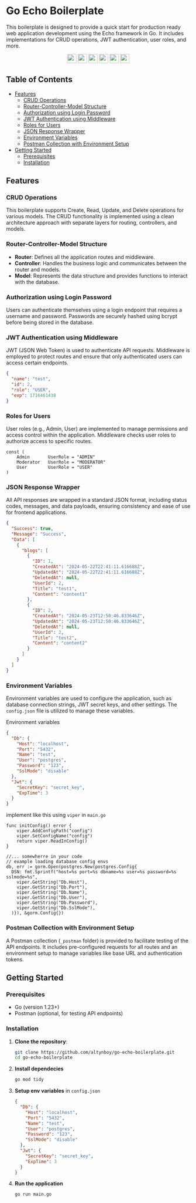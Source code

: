 # Go Echo Boilerplate

This boilerplate is designed to provide a quick start for production ready web application development using the Echo framework in Go. It includes implementations for CRUD operations, JWT authentication, user roles, and more.

<p align="center">
    <img src="https://img.shields.io/badge/golang-v1.24-lightblue" height="25"/>
    <img src="https://img.shields.io/badge/echo-v4.13-blue" height="25"/>
    <img src="https://img.shields.io/badge/gorm-v1.25-green" height="25"/>
    <img src="https://img.shields.io/badge/echo--jwt-v1.25-blue" height="25"/>
    <img src="https://img.shields.io/badge/conf-viper-%66bc67" height="25"/>
    <img src="https://img.shields.io/badge/db-postgres-%23336791" height="25"/>
</p>

## Table of Contents

- [Features](#features)
  - [CRUD Operations](#crud-operations)
  - [Router-Controller-Model Structure](#router-controller-model-structure)
  - [Authorization using Login Password](#authorization-using-login-password)
  - [JWT Authentication using Middleware](#jwt-authentication-using-middleware)
  - [Roles for Users](#roles-for-users)
  - [JSON Response Wrapper](#json-response-wrapper)
  - [Environment Variables](#environment-variables)
  - [Postman Collection with Environment Setup](#postman-collection-with-environment-setup)
- [Getting Started](#getting-started)
  - [Prerequisites](#prerequisites)
  - [Installation](#installation)

## Features

### CRUD Operations

This boilerplate supports Create, Read, Update, and Delete operations for various models. The CRUD functionality is implemented using a clean architecture approach with separate layers for routing, controllers, and models.

### Router-Controller-Model Structure

- **Router**: Defines all the application routes and middleware.
- **Controller**: Handles the business logic and communicates between the router and models.
- **Model**: Represents the data structure and provides functions to interact with the database.

### Authorization using Login Password

Users can authenticate themselves using a login endpoint that requires a username and password. Passwords are securely hashed using bcrypt before being stored in the database.

### JWT Authentication using Middleware

JWT (JSON Web Token) is used to authenticate API requests. Middleware is employed to protect routes and ensure that only authenticated users can access certain endpoints.

```json
{
  "name": "test",
  "id": 2,
  "role": "USER",
  "exp": 1716461438
}
```

### Roles for Users

User roles (e.g., Admin, User) are implemented to manage permissions and access control within the application. Middleware checks user roles to authorize access to specific routes.

```golang
const (
	Admin     	UserRole = "ADMIN"
	Moderator 	UserRole = "MODERATOR"
	User 		UserRole = "USER"
)
```

### JSON Response Wrapper

All API responses are wrapped in a standard JSON format, including status codes, messages, and data payloads, ensuring consistency and ease of use for frontend applications.

```json
{
  "Success": true,
  "Message": "Success",
  "Data": [
    {
      "blogs": [
        {
          "ID": 1,
          "CreatedAt": "2024-05-22T22:41:11.616688Z",
          "UpdatedAt": "2024-05-22T22:41:11.616688Z",
          "DeletedAt": null,
          "UserId": 2,
          "Title": "test1",
          "Content": "content1"
        },
        {
          "ID": 2,
          "CreatedAt": "2024-05-23T12:50:46.833646Z",
          "UpdatedAt": "2024-05-23T12:50:46.833646Z",
          "DeletedAt": null,
          "UserId": 2,
          "Title": "test2",
          "Content": "content2"
        }
      ]
    }
  ]
}
```

### Environment Variables

Environment variables are used to configure the application, such as database connection strings, JWT secret keys, and other settings. The `config.json` file is utilized to manage these variables.

Environment variables

```json
{
  "Db": {
    "Host": "localhost",
    "Port": "5432",
    "Name": "test",
    "User": "postgres",
    "Password": "123",
    "SslMode": "disable"
  },
  "Jwt": {
    "SecretKey": "secret_key",
    "ExpTime": 3
  }
}
```

implement like this using `viper` in `main.go`

```golang
func initConfig() error {
	viper.AddConfigPath("config")
	viper.SetConfigName("config")
	return viper.ReadInConfig()
}

//... somewherre in your code
// example loading database config envs
db, err := gorm.Open(postgres.New(postgres.Config{
  DSN: fmt.Sprintf("host=%s port=%s dbname=%s user=%s password=%s sslmode=%s",
    viper.GetString("Db.Host"),
    viper.GetString("Db.Port"),
    viper.GetString("Db.Name"),
    viper.GetString("Db.User"),
    viper.GetString("Db.Password"),
    viper.GetString("Db.SslMode"),
  )}), &gorm.Config{})
```

### Postman Collection with Environment Setup

A Postman collection (`_postman` folder) is provided to facilitate testing of the API endpoints. It includes pre-configured requests for all routes and an environment setup to manage variables like base URL and authentication tokens.

## Getting Started

### Prerequisites

- Go (version 1.23+)
- Postman (optional, for testing API endpoints)

### Installation

1. **Clone the repository**:
   ```bash
   git clone https://github.com/altynboy/go-echo-boilerplate.git
   cd go-echo-boilerplate
   ```
2. **Install dependecies**
   ```bash
   go mod tidy
   ```
3. **Setup env variables** in `config.json`
   ```json
   {
     "Db": {
       "Host": "localhost",
       "Port": "5432",
       "Name": "test",
       "User": "postgres",
       "Password": "123",
       "SslMode": "disable"
     },
     "Jwt": {
       "SecretKey": "secret_key",
       "ExpTime": 3
     }
   }
   ```
4. **Run the application**
   ```bash
   go run main.go
   ```
